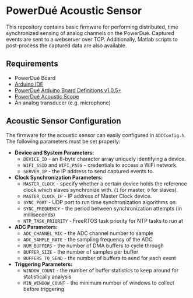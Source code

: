 # PowerDué Acoustic Sensor

This repository contains basic firmware for performing distributed, time synchronized sensing of analog channels on the PowerDué. Captured events are sent to a webserver over TCP. Additionally, Matlab scripts to post-process the captured data are also available.

## Requirements
* PowerDué Board
* [Arduino IDE](https://www.arduino.cc/en/Main/Software)
* [PowerDué Arduino Board Definitions v1.0.5+](https://github.com/cmusv/powerdue)
* [PowerDué Acoustic Scope](https://github.com/ccceeefff/powerdue-acoustic-scope)
* An analog transducer (e.g. microphone)

## Acoustic Sensor Configuration

The firmware for the acoustic sensor can easily configured in `ADCConfig.h`. The following parameters must be set properly:
* **Device and System Parameters:**
  * `DEVICE_ID` - an 8-byte character array uniquely identifying a device.
  * `WIFI_SSID` and `WIFI_PASS` - credentials to access a WiFi network.
  * `SERVER_IP` - the IP address to send captured events to.
* **Clock Synchronization Parameters:**
  * `MASTER_CLOCK` - specify whether a certain device holds the reference clock which slaves synchronize with. (`1` for master, `0` for slaves).
  * `MASTER_CLOCK_IP` - IP address of Master Clock device.
  * `SYNC_PORT` - UDP port to run time synchronization algorithms on.
  * `SYNC_FREQUENCY` - the period between synchronization attempts (in milliseconds)
  * `NTP_TASK_PRIORITY` - FreeRTOS task priority for NTP tasks to run at
* **ADC Parameters:**
  * `ADC_CHANNEL_MIC` - the ADC channel number to sample
  * `ADC_SAMPLE_RATE` - the sampling frequency of the ADC
  * `NUM_BUFFERS` - the number of DMA buffers to cycle through
  * `BUFFER_SIZE` - the number of samples per buffer 
  * `BUFFERS_TO_SEND` - the number of buffers to send for each event
* **Triggering Parameters:**
  * `WINDOW_COUNT` - the number of buffer statistics to keep around for statistically analysis
  * `MIN_WINDOW_COUNT` - the minimum number of windows to collect before triggering
